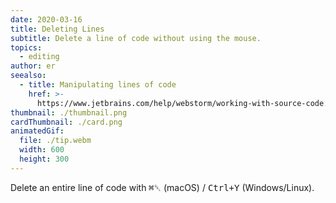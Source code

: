 ```yaml
---
date: 2020-03-16
title: Deleting Lines
subtitle: Delete a line of code without using the mouse.
topics:
  - editing
author: er
seealso:
  - title: Manipulating lines of code
    href: >-
      https://www.jetbrains.com/help/webstorm/working-with-source-code.html#editor_lines_code_blocks
thumbnail: ./thumbnail.png
cardThumbnail: ./card.png
animatedGif:
  file: ./tip.webm
  width: 600
  height: 300
---
```


Delete an entire line of code with <kbd>⌘␡</kbd> (macOS) / <kbd>Ctrl+Y</kbd> (Windows/Linux).
